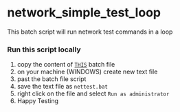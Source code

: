 # network_simple_test_loop
This batch script will run network test commands in a loop

### Run this script locally
1) copy the content of [`THIS`](https://github.com/orensrauch/network_simple_test_loop/blob/main/nettest.bat) batch file
2) on your machine (WINDOWS) create new text file
3) past the batch file script
4) save the text file as `nettest.bat`
5) right click on the file and select `Run as administrator`
6) Happy Testing
